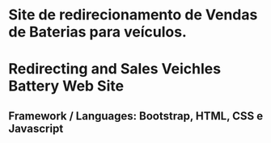 # Site de redirecionamento de Vendas de Baterias para veículos.

# Redirecting and Sales Veichles Battery Web Site

## Framework / Languages: Bootstrap, HTML, CSS e Javascript
